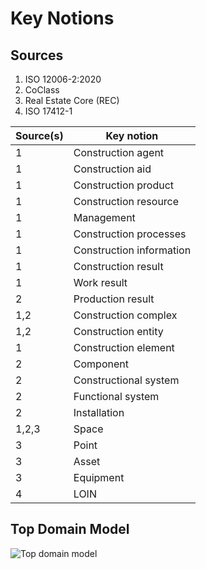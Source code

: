 # Key Notions
## Sources
1. ISO 12006-2:2020
2. CoClass
3. Real Estate Core (REC)
4. ISO 17412-1

|Source(s)|Key notion|     
|---------|----------|   
|1|Construction agent|
|1|Construction aid|
|1|Construction product|
|1  |Construction resource|
|1  |Management|
|1  |Construction processes|
|1  |Construction information|
|1|Construction result|
|1|Work result|
|2|Production result|
|1,2|Construction complex|
|1,2|Construction entity|
|1|Construction element|
|2|Component|
|2|Constructional system|
|2|Functional system|
|2|Installation|
|1,2,3|Space|
|3|Point|
|3|Asset|
|3|Equipment|
|4|LOIN|

## Top Domain Model
<img src="https://github.com/sosabaa/Datamallar/assets/73257793/c9e960f9-536e-455c-88ec-d636950e39d8" alt="Top domain model"/>
